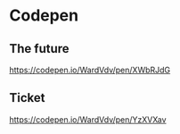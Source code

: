 # Codepen

## The future

https://codepen.io/WardVdv/pen/XWbRJdG

## Ticket

https://codepen.io/WardVdv/pen/YzXVXav